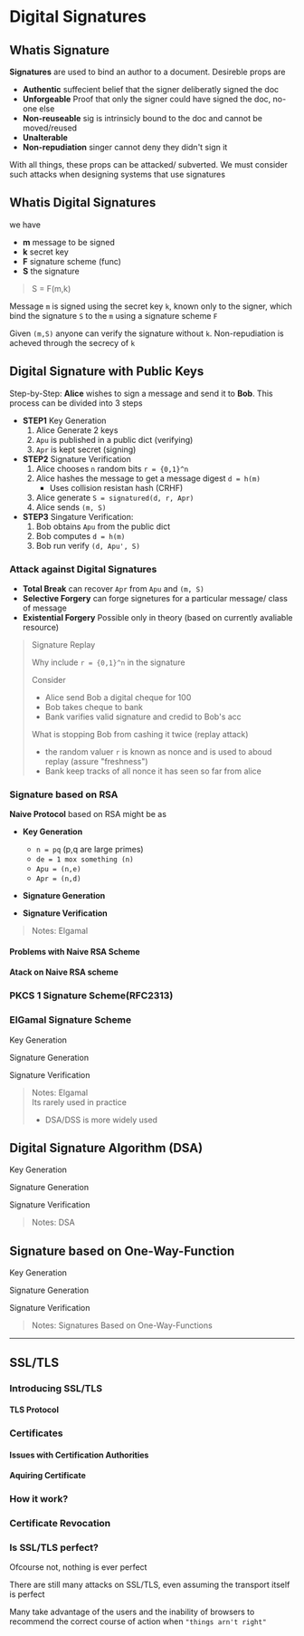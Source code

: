# Digital Signatures

## Whatis Signature

**Signatures** are used to bind an author to a document. Desireble props are

- **Authentic** suffecient belief that the signer deliberatly signed the doc
- **Unforgeable** Proof that only the signer could have signed the doc, no-one else
- **Non-reuseable** sig is intrinsicly bound to the doc and cannot be moved/reused
- **Unalterable**
- **Non-repudiation** singer cannot deny they didn't sign it

With all things, these props can be attacked/ subverted. We must consider such attacks when designing systems that use signatures

## Whatis Digital Signatures

we have

- **m** message to be signed
- **k** secret key
- **F** signature scheme (func)
- **S** the signature

> S = F(m,k)

Message `m` is signed using the secret key `k`, known only to the signer, which bind the signature `S` to the `m` using a signature scheme `F`

Given `(m,S)` anyone can verify the signature without `k`.
Non-repudiation is acheved through the secrecy of `k`

## Digital Signature with Public Keys

Step-by-Step: **Alice** wishes to sign a message and send it to **Bob**. This process can be divided into 3 steps

- **STEP1** Key Generation
  1. Alice Generate 2 keys
  2. `Apu` is published in a public dict (verifying)
  3. `Apr` is kept secret (signing)
- **STEP2** Signature Verification
  1. Alice chooses `n` random bits `r = {0,1}^n`
  2. Alice hashes the message to get a message digest `d = h(m)`
     - Uses collision resistan hash (CRHF)
  3. Alice generate `S = signatured(d, r, Apr)`
  4. Alice sends `(m, S)`
- **STEP3** Singature Verification:
  1. Bob obtains `Apu` from the public dict
  2. Bob computes `d = h(m)`
  3. Bob run verify `(d, Apu', S)`

### Attack against Digital Signatures

- **Total Break** can recover `Apr` from `Apu` and `(m, S)`
- **Selective Forgery** can forge signetures for a particular message/ class of message
- **Existential Forgery** Possible only in theory (based on currently avaliable resource)

> Signature Replay
>
> Why include `r = {0,1}^n` in the signature
>
> Consider
>
> - Alice send Bob a digital cheque for 100
> - Bob takes cheque to bank
> - Bank varifies valid signature and credid to Bob's acc
>
> What is stopping Bob from cashing it twice (replay attack)
>
> - the random valuer `r` is known as nonce and is used to aboud replay (assure "freshness")
> - Bank keep tracks of all nonce it has seen so far from alice

### Signature based on RSA

**Naive Protocol** based on RSA might be as

- **Key Generation**
  - `n = pq` (p,q are large primes)
  - `de = 1 mox something (n)`
  - `Apu = (n,e)`
  - `Apr = (n,d)`
- **Signature Generation**

- **Signature Verification**

> Notes: Elgamal<br/>
>

#### Problems with Naive RSA Scheme

#### Atack on Naive RSA scheme

### PKCS 1 Signature Scheme(RFC2313)

### EIGamal Signature Scheme

Key Generation

Signature Generation

Signature Verification

> Notes: Elgamal<br/>
> Its rarely used in practice
> - DSA/DSS is more widely used

## Digital Signature Algorithm (DSA)

Key Generation

Signature Generation

Signature Verification

> Notes: DSA<br/>

## Signature based on One-Way-Function

Key Generation

Signature Generation

Signature Verification

> Notes: Signatures Based on One-Way-Functions<br/>

---

## SSL/TLS

### Introducing SSL/TLS

#### TLS Protocol

### Certificates

#### Issues with Certification Authorities

#### Aquiring Certificate

### How it work?

### Certificate Revocation

### Is SSL/TLS perfect?

Ofcourse not, nothing is ever perfect

There are still many attacks on SSL/TLS, even assuming the transport itself is perfect

Many take advantage of the users and the inability of browsers to recommend the correct course of action when `"things arn't right"`
